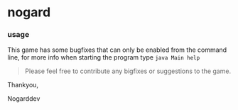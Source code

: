 # nogard
### usage
This game has some bugfixes that can only be enabled from the command line, for more info when starting the program type `java Main help`

> Please feel free to contribute any bigfixes or suggestions to the game.

Thankyou,

Nogarddev
